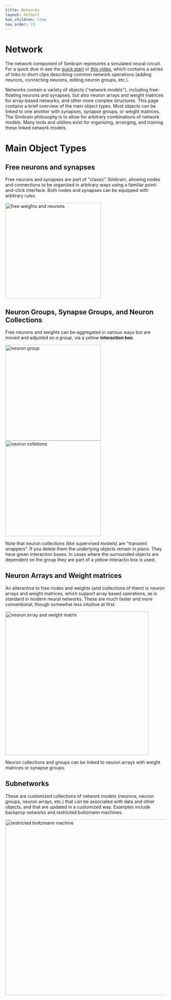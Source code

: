 ```yaml
---
title: Networks
layout: default
has_children: true
nav_order: 15
---
```


# Network

The network component of Simbrain represents a simulated neural circuit. For a quick dive in see the [quick start](../quickstart.html) or [this video](https://www.youtube.com/watch?v=dvJvY1zVQUE), which contains a series of links to short clips describing common network operations (adding neurons, connecting neurons, editing neuron groups, etc.). 

Networks contain a variety of objects ("network models"), including free-floating neurons and synapses, but also neuron arrays and weight matrices for array-based networks, and other more complex structures. This page contains a brief overview of the main object types.  Most objects can be linked to one another with synapses, synapse groups, or weight matrices. The Simbrain philosophy is to allow for arbitrary combinations of network models. Many tools and utilities exist for organizing, arranging, and training these linked network models.

# Main Object Types

## Free neurons and synapses

Free neurons and synapses are part of "classic" Simbrain, allowing nodes and connections to be organized in arbitrary ways using a familiar point-and-click interface. Both nodes and synapses can be equipped with arbitrary rules. 

<img src="/assets/images/freeNodes.png" alt="free weights and neurons" style="width:300px;"/>


## Neuron Groups, Synapse Groups, and Neuron Collections

Free neurons and weights can be aggregated in various ways but are moved and adjusted _as a group_, via a yellow **interaction box**. 

<img src="/assets/images/neuronGroup.png" alt="neuron group" style="width:300px;"/>

<img src="/assets/images/neuronCollections.png" alt="neuron colletions" style="width:300px;"/>

Note that neuron collections (like supervised models) are "transient wrappers". If you delete them the underlying objects remain in place. They have green interaction boxes. In cases where the surrounded objects are dependent on the group they are part of a yellow interactio box is used.

## Neuron Arrays and Weight matrices

An alterantive to free nodes and weights (and collections of them) is neuron arrays and weight matrices, which  support array based operations, as is standard in modern neural networks. These are much faster and more conventional, though somewhat less intuitive at first.

<img src="/assets/images/neuronArrayWeightMatrix.png" alt="neuron array and weight matrix" style="width:450px;"/>

Neuron collections and groups can be linked to neuron arrays with weight matrices or synapse groups.

## Subnetworks

These are customized collections of network models (neurons, neuron groups, neuron arrays, etc.) that can be associated with data and other objects, and that are updated in a customized way. Examples include backprop networks and restricted boltzmann machines.

<img src="/assets/images/rbm.png" alt="restricted boltzmann machine" style="width:550px;"/>

